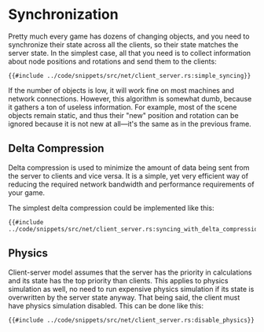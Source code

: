 # Synchronization

Pretty much every game has dozens of changing objects, and you need to synchronize their state across all the clients, 
so their state matches the server state. In the simplest case, all that you need is to collect information about node
positions and rotations and send them to the clients:

```rust,no_run
{{#include ../code/snippets/src/net/client_server.rs:simple_syncing}}
```

If the number of objects is low, it will work fine on most machines and network connections. However, this algorithm
is somewhat dumb, because it gathers a ton of useless information. For example, most of the scene objects remain 
static, and thus their "new" position and rotation can be ignored because it is not new at all—it's the same
as in the previous frame.

## Delta Compression

Delta compression is used to minimize the amount of data being sent from the server to clients and vice versa. It is
a simple, yet very efficient way of reducing the required network bandwidth and performance requirements of your game.

The simplest delta compression could be implemented like this:

```rust,no_run
{{#include ../code/snippets/src/net/client_server.rs:syncing_with_delta_compression}}
```

## Physics

Client-server model assumes that the server has the priority in calculations and its state has the top priority 
than clients. This applies to physics simulation as well, no need to run expensive physics simulation if its state
is overwritten by the server state anyway. That being said, the client must have physics simulation disabled. This can 
be done like this:

```rust,no_run
{{#include ../code/snippets/src/net/client_server.rs:disable_physics}}
```



